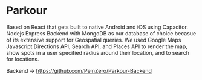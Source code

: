 # Parkour
Based on React that gets built to native Android and iOS using Capacitor. Nodejs Express Backend with MongoDB as our database of choice becasue of its extensive support for Geospatial queries. We used Google Maps Javascript Directions API, Search API, and Places API to render the map, show spots in a user specified radius around their location, and to search for locations. 

Backend -> https://github.com/PeinZero/Parkour-Backend

